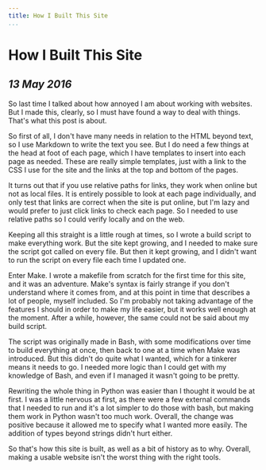 ```yaml
---
title: How I Built This Site
...
```


How I Built This Site
=====================

*13 May 2016*
-------------

So last time I talked about how annoyed I am about working with websites.
But I made this, clearly, so I must have found a way to deal with things.
That's what this post is about.

So first of all, I don't have many needs in relation to the HTML beyond text, so I use Markdown to write the text you see.
But I do need a few things at the head at foot of each page, which I have templates to insert into each page as needed.
These are really simple templates, just with a link to the CSS I use for the site and the links at the top and bottom of the pages.

It turns out that if you use relative paths for links, they work when online but not as local files.
It is entirely possible to look at each page individually, and only test that links are correct when the site is put online, but I'm lazy and would prefer to just click links to check each page.
So I needed to use relative paths so I could verify locally and on the web.

Keeping all this straight is a little rough at times, so I wrote a build script to make everything work.
But the site kept growing, and I needed to make sure the script got called on every file.
But then it kept growing, and I didn't want to run the script on every file each time I updated one.

Enter Make.
I wrote a makefile from scratch for the first time for this site, and it was an adventure.
Make's syntax is fairly strange if you don't understand where it comes from, and at this point in time that describes a lot of people, myself included.
So I'm probably not taking advantage of the features I should in order to make my life easier, but it works well enough at the moment.
After a while, however, the same could not be said about my build script.

The script was originally made in Bash, with some modifications over time to build everything at once, then back to one at a time when Make was introduced.
But this didn't do quite what I wanted, which for a tinkerer means it needs to go.
I needed more logic than I could get with my knowledge of Bash, and even if I managed it wasn't going to be pretty.

Rewriting the whole thing in Python was easier than I thought it would be at first.
I was a little nervous at first, as there were a few external commands that I needed to run and it's a lot simpler to do those with bash, but making them work in Python wasn't too much work.
Overall, the change was positive because it allowed me to specify what I wanted more easily.
The addition of types beyond strings didn't hurt either.

So that's how this site is built, as well as a bit of history as to why.
Overall, making a usable website isn't the worst thing with the right tools.

